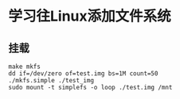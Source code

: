 # 学习往Linux添加文件系统

## 挂载

```shell
make mkfs
dd if=/dev/zero of=test.img bs=1M count=50
./mkfs.simple ./test_img
sudo mount -t simplefs -o loop ./test.img /mnt
```
